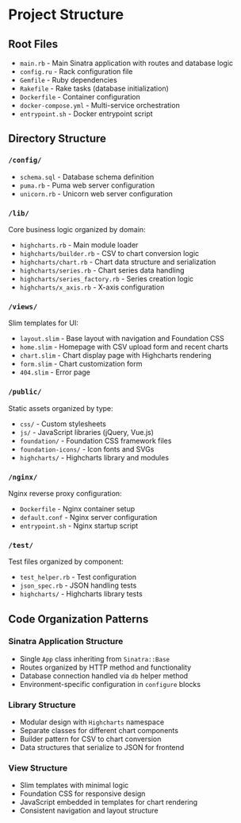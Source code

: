 # Project Structure

## Root Files
- `main.rb` - Main Sinatra application with routes and database logic
- `config.ru` - Rack configuration file
- `Gemfile` - Ruby dependencies
- `Rakefile` - Rake tasks (database initialization)
- `Dockerfile` - Container configuration
- `docker-compose.yml` - Multi-service orchestration
- `entrypoint.sh` - Docker entrypoint script

## Directory Structure

### `/config/`
- `schema.sql` - Database schema definition
- `puma.rb` - Puma web server configuration
- `unicorn.rb` - Unicorn web server configuration

### `/lib/`
Core business logic organized by domain:
- `highcharts.rb` - Main module loader
- `highcharts/builder.rb` - CSV to chart conversion logic
- `highcharts/chart.rb` - Chart data structure and serialization
- `highcharts/series.rb` - Chart series data handling
- `highcharts/series_factory.rb` - Series creation logic
- `highcharts/x_axis.rb` - X-axis configuration

### `/views/`
Slim templates for UI:
- `layout.slim` - Base layout with navigation and Foundation CSS
- `home.slim` - Homepage with CSV upload form and recent charts
- `chart.slim` - Chart display page with Highcharts rendering
- `form.slim` - Chart customization form
- `404.slim` - Error page

### `/public/`
Static assets organized by type:
- `css/` - Custom stylesheets
- `js/` - JavaScript libraries (jQuery, Vue.js)
- `foundation/` - Foundation CSS framework files
- `foundation-icons/` - Icon fonts and SVGs
- `highcharts/` - Highcharts library and modules

### `/nginx/`
Nginx reverse proxy configuration:
- `Dockerfile` - Nginx container setup
- `default.conf` - Nginx server configuration
- `entrypoint.sh` - Nginx startup script

### `/test/`
Test files organized by component:
- `test_helper.rb` - Test configuration
- `json_spec.rb` - JSON handling tests
- `highcharts/` - Highcharts library tests

## Code Organization Patterns

### Sinatra Application Structure
- Single `App` class inheriting from `Sinatra::Base`
- Routes organized by HTTP method and functionality
- Database connection handled via `db` helper method
- Environment-specific configuration in `configure` blocks

### Library Structure
- Modular design with `Highcharts` namespace
- Separate classes for different chart components
- Builder pattern for CSV to chart conversion
- Data structures that serialize to JSON for frontend

### View Structure
- Slim templates with minimal logic
- Foundation CSS for responsive design
- JavaScript embedded in templates for chart rendering
- Consistent navigation and layout structure